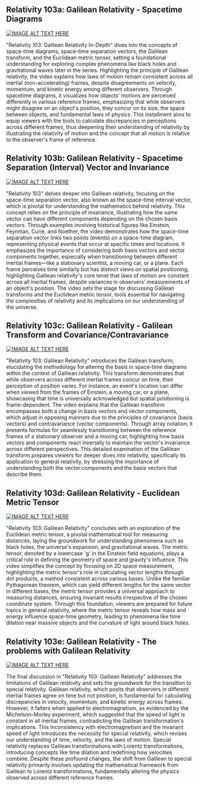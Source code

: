 



## Relativity 103a: Galilean Relativity - Spacetime Diagrams

[![IMAGE ALT TEXT HERE](https://img.youtube.com/vi/powCBsDOa8U/0.jpg)](https://www.youtube.com/watch?v=powCBsDOa8U)



"Relativity 103: Galilean Relativity In-Depth" dives into the concepts of space-time diagrams, space-time separation vectors, the Galilean transform, and the Euclidean metric tensor, setting a foundational understanding for exploring complex phenomena like black holes and gravitational waves later in the series. Highlighting the principle of Galilean relativity, the video explains how laws of motion remain consistent across all inertial (non-accelerating) frames, despite disagreements on velocity, momentum, and kinetic energy among different observers. Through spacetime diagrams, it visualizes how objects' motions are perceived differently in various reference frames, emphasizing that while observers might disagree on an object's position, they concur on its size, the space between objects, and fundamental laws of physics. This installment aims to equip viewers with the tools to calculate discrepancies in perceptions across different frames, thus deepening their understanding of relativity by illustrating the relativity of motion and the concept that all motion is relative to the observer's frame of reference.



## Relativity 103b: Galilean Relativity - Spacetime Separation (Interval) Vector and Invariance


[![IMAGE ALT TEXT HERE](https://img.youtube.com/vi/ZCDf2u9rr3Q/0.jpg)](https://www.youtube.com/watch?v=ZCDf2u9rr3Q)


"Relativity 103" delves deeper into Galilean relativity, focusing on the space-time separation vector, also known as the space-time interval vector, which is pivotal for understanding the mathematics behind relativity. This concept relies on the principle of invariance, illustrating how the same vector can have different components depending on the chosen basis vectors. Through examples involving historical figures like Einstein, Feynman, Curie, and Noether, the video demonstrates how the space-time separation vector links two points (events) on a space-time diagram, representing physical events that occur at specific times and locations. It emphasizes the importance of considering both basis vectors and vector components together, especially when transitioning between different inertial frames—like a stationary scientist, a moving car, or a plane. Each frame perceives time similarly but has distinct views on spatial positioning, highlighting Galilean relativity's core tenet that laws of motion are constant across all inertial frames, despite variances in observers' measurements of an object's position. The video sets the stage for discussing Galilean transforms and the Euclidean metric tensor, tools essential for navigating the complexities of relativity and its implications on our understanding of the universe.




## Relativity 103c: Galilean Relativity - Galilean Transform and Covariance/Contravariance



[![IMAGE ALT TEXT HERE](https://img.youtube.com/vi/69hgjHxlp5E/0.jpg)](https://www.youtube.com/watch?v=69hgjHxlp5E)

"Relativity 103: Galilean Relativity" introduces the Galilean transform, elucidating the methodology for altering the basis in space-time diagrams within the context of Galilean relativity. This transform demonstrates that while observers across different inertial frames concur on time, their perception of position varies. For instance, an event's location can differ when viewed from the frames of Einstein, a moving car, or a plane, showcasing that time is universally acknowledged but spatial positioning is frame-dependent. The video explains that the Galilean transform encompasses both a change in basis vectors and vector components, which adjust in opposing manners due to the principles of covariance (basis vectors) and contravariance (vector components). Through array notation, it presents formulas for seamlessly transitioning between the reference frames of a stationary observer and a moving car, highlighting how basis vectors and components react inversely to maintain the vector's invariance across different perspectives. This detailed examination of the Galilean transform prepares viewers for deeper dives into relativity, specifically its application to general relativity, by stressing the importance of understanding both the vector components and the basis vectors that describe them.

## Relativity 103d: Galilean Relativity - Euclidean Metric Tensor

[![IMAGE ALT TEXT HERE](https://img.youtube.com/vi/ndjiLM5L-1s/0.jpg)](https://www.youtube.com/watch?v=ndjiLM5L-1s)


"Relativity 103: Galilean Relativity" concludes with an exploration of the Euclidean metric tensor, a pivotal mathematical tool for measuring distances, laying the groundwork for understanding phenomena such as black holes, the universe's expansion, and gravitational waves. The metric tensor, denoted by a lowercase 'g' in the Einstein field equations, plays a critical role in defining the geometry of space and gravity's influence. This video simplifies the concept by focusing on 2D space measurement, highlighting the metric tensor's role in calculating vector lengths through dot products, a method consistent across various bases. Unlike the familiar Pythagorean theorem, which can yield different lengths for the same vector in different bases, the metric tensor provides a universal approach to measuring distances, ensuring invariant results irrespective of the chosen coordinate system. Through this foundation, viewers are prepared for future topics in general relativity, where the metric tensor reveals how mass and energy influence space-time geometry, leading to phenomena like time dilation near massive objects and the curvature of light around black holes.


## Relativity 103e: Galilean Relativity - The problems with Galilean Relativity


[![IMAGE ALT TEXT HERE](https://img.youtube.com/vi/JEDSTWtiBks/0.jpg)](https://www.youtube.com/watch?v=JEDSTWtiBks)


The final discussion in "Relativity 103: Galilean Relativity" addresses the limitations of Galilean relativity and sets the groundwork for the transition to special relativity. Galilean relativity, which posits that observers in different inertial frames agree on time but not position, is fundamental for calculating discrepancies in velocity, momentum, and kinetic energy across frames. However, it falters when applied to electromagnetism, as evidenced by the Michelson-Morley experiment, which suggested that the speed of light is constant in all inertial frames, contradicting the Galilean transformation's implications. This inconsistency with electromagnetism and the invariant speed of light introduces the necessity for special relativity, which revises our understanding of time, velocity, and the laws of motion. Special relativity replaces Galilean transformations with Lorentz transformations, introducing concepts like time dilation and redefining how velocities combine. Despite these profound changes, the shift from Galilean to special relativity primarily involves updating the mathematical framework from Galilean to Lorentz transformations, fundamentally altering the physics observed across different reference frames.
